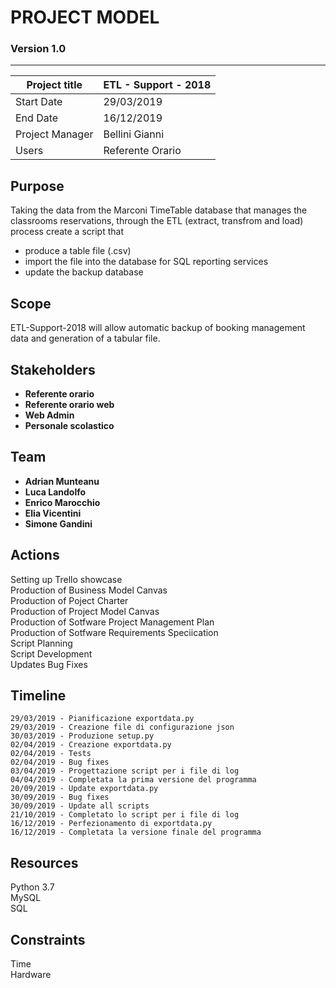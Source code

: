 # PROJECT MODEL
### Version 1.0
***

|Project title  |ETL - Support - 2018   |
|---------------|-----------------------|
|Start Date     |29/03/2019             |
|End Date       |16/12/2019             |
|Project Manager|Bellini Gianni         |
|Users          |Referente Orario       |

## Purpose
Taking the data from the Marconi TimeTable database that manages the classrooms reservations, through the ETL (extract, transfrom and load) process create a script that
- produce a table file (.csv)
- import the file into the database for SQL reporting services
- update the backup database
 
## Scope
ETL-Support-2018 will allow automatic backup of booking management data and generation of a tabular file.

## Stakeholders
- **Referente orario**
- **Referente orario web**
- **Web Admin**
- **Personale scolastico**
 
## Team
- **Adrian Munteanu**
- **Luca Landolfo**
- **Enrico Marocchio**
- **Elia Vicentini**
- **Simone Gandini** 

## Actions
Setting up Trello showcase  
Production of Business Model Canvas  
Production of Poject Charter  
Production of Project Model Canvas  
Production of Sotfware Project Management Plan  
Production of Sotfware Requirements Speciication  
Script Planning  
Script Development  
Updates
Bug Fixes   

## Timeline
`29/03/2019 - Pianificazione exportdata.py`  
`29/03/2019 - Creazione file di configurazione json`  
`30/03/2019 - Produzione setup.py`  
`02/04/2019 - Creazione exportdata.py`  
`02/04/2019 - Tests`  
`02/04/2019 - Bug fixes`  
`03/04/2019 - Progettazione script per i file di log`  
`04/04/2019 - Completata la prima versione del programma`  
`20/09/2019 - Update exportdata.py`  
`30/09/2019 - Bug fixes`  
`30/09/2019 - Update all scripts`  
`21/10/2019 - Completato lo script per i file di log`  
`16/12/2019 - Perfezionamento di exportdata.py`  
`16/12/2019 - Completata la versione finale del programma`  

## Resources
Python 3.7  
MySQL  
SQL  

## Constraints
Time  
Hardware  
